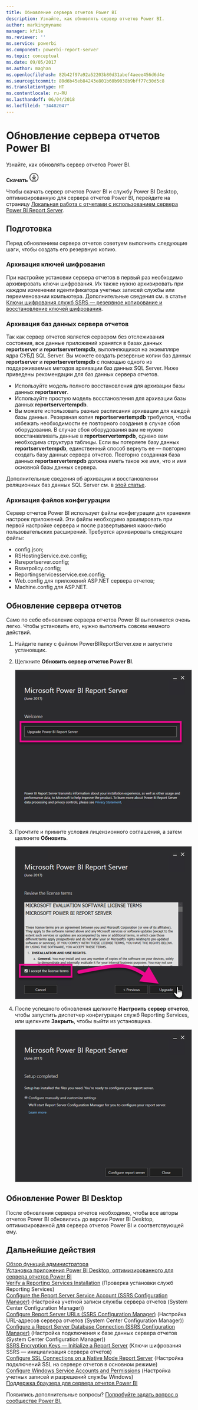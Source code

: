 ```yaml
---
title: Обновление сервера отчетов Power BI
description: Узнайте, как обновлять сервер отчетов Power BI.
author: markingmyname
manager: kfile
ms.reviewer: ''
ms.service: powerbi
ms.component: powerbi-report-server
ms.topic: conceptual
ms.date: 09/05/2017
ms.author: maghan
ms.openlocfilehash: 82b42f97a92a52203b80d31abef4aeee456d6d4e
ms.sourcegitcommit: 80d6b45eb84243e801b60b9038b9bff77c30d5c8
ms.translationtype: HT
ms.contentlocale: ru-RU
ms.lasthandoff: 06/04/2018
ms.locfileid: "34482047"
---
```

# <a name="upgrade-power-bi-report-server"></a>Обновление сервера отчетов Power BI
Узнайте, как обновлять сервер отчетов Power BI.

 **Скачать** ![скачать](media/upgrade/download.png "скачать")

Чтобы скачать сервер отчетов Power BI и службу Power BI Desktop, оптимизированную для сервера отчетов Power BI, перейдите на страницу [Локальная работа с отчетами с использованием сервера Power BI Report Server](https://powerbi.microsoft.com/report-server/).

## <a name="before-you-begin"></a>Подготовка
Перед обновлением сервера отчетов советуем выполнить следующие шаги, чтобы создать его резервную копию.

### <a name="backing-up-the-encryption-keys"></a>Архивация ключей шифрования
При настройке установки сервера отчетов в первый раз необходимо архивировать ключи шифрования. Их также нужно архивировать при каждом изменении идентификатора учетных записей службы или переименовании компьютера. Дополнительные сведения см. в статье [Ключи шифрования служб SSRS — резервное копирование и восстановление ключей шифрования](https://docs.microsoft.com/sql/reporting-services/install-windows/ssrs-encryption-keys-back-up-and-restore-encryption-keys).

### <a name="backing-up-the-report-server-databases"></a>Архивация баз данных сервера отчетов
Так как сервер отчетов является сервером без отслеживания состояния, все данные приложений хранятся в базах данных **reportserver** и **reportservertempdb**, выполняющихся на экземпляре ядра СУБД SQL Server. Вы можете создать резервные копии баз данных **reportserver** и **reportservertempdb** с помощью одного из поддерживаемых методов архивации баз данных SQL Server. Ниже приведены рекомендации для баз данных сервера отчетов.

* Используйте модель полного восстановления для архивации базы данных **reportserver**.
* Используйте простую модель восстановления для архивации базы данных **reportservertempdb**.
* Вы можете использовать разные расписания архивации для каждой базы данных. Резервная копия **reportservertempdb** требуется, чтобы избежать необходимости ее повторного создания в случае сбоя оборудования. В случае сбоя оборудования вам не нужно восстанавливать данные в **reportservertempdb**, однако вам необходима структура таблицы. Если вы потеряете базу данных **reportservertempdb**, единственный способ вернуть ее — повторно создать базу данных сервера отчетов. Повторно созданная база данных **reportservertempdb** должна иметь такое же имя, что и имя основной базы данных сервера.

Дополнительные сведения об архивации и восстановлении реляционных баз данных SQL Server см. в [этой статье](https://docs.microsoft.com/sql/relational-databases/backup-restore/back-up-and-restore-of-sql-server-databases).

### <a name="backing-up-the-configuration-files"></a>Архивация файлов конфигурации
Сервер отчетов Power BI использует файлы конфигурации для хранения настроек приложений. Эти файлы необходимо архивировать при первой настройке сервера и после развертывания каких-либо пользовательских расширений. Требуется архивировать следующие файлы:

* config.json;
* RSHostingService.exe.config;
* Rsreportserver.config;
* Rssvrpolicy.config;
* Reportingservicesservice.exe.config;
* Web.config для приложений ASP.NET сервера отчетов;
* Machine.config для ASP.NET.

## <a name="upgrade-the-report-server"></a>Обновление сервера отчетов
Само по себе обновление сервера отчетов Power BI выполняется очень легко. Чтобы установить его, нужно выполнить совсем немного действий.

1. Найдите папку с файлом PowerBIReportServer.exe и запустите установщик.
2. Щелкните **Обновить сервер отчетов Power BI**.
   
    ![](media/upgrade/reportserver-upgrade1.png "Обновление Сервера отчетов Power BI")
3. Прочтите и примите условия лицензионного соглашения, а затем щелкните **Обновить**.
   
    ![](media/upgrade/reportserver-upgrade-eula.png "Лицензионное соглашение")
4. После успешного обновления щелкните **Настроить сервер отчетов**, чтобы запустить диспетчер конфигурации служб Reporting Services, или щелкните **Закрыть**, чтобы выйти из установщика.
   
    ![](media/upgrade/reportserver-upgrade-configure.png)

## <a name="upgrade-power-bi-desktop"></a>Обновление Power BI Desktop
После обновления сервера отчетов необходимо, чтобы все авторы отчетов Power BI обновились до версии Power BI Desktop, оптимизированной для сервера отчетов Power BI и соответствующей ему.

## <a name="next-steps"></a>Дальнейшие действия
[Обзор функций администратора](admin-handbook-overview.md)  
[Установка приложения Power BI Desktop, оптимизированного для сервера отчетов Power BI](install-powerbi-desktop.md)  
[Verify a Reporting Services Installation](https://docs.microsoft.com/sql/reporting-services/install-windows/verify-a-reporting-services-installation) (Проверка установки служб Reporting Services)  
[Configure the Report Server Service Account (SSRS Configuration Manager)](https://docs.microsoft.com/sql/reporting-services/install-windows/configure-the-report-server-service-account-ssrs-configuration-manager) (Настройка учетной записи службы сервера отчетов (System Center Configuration Manager))  
[Configure Report Server URLs (SSRS Configuration Manager)](https://docs.microsoft.com/sql/reporting-services/install-windows/configure-report-server-urls-ssrs-configuration-manager) (Настройка URL-адресов сервера отчетов (System Center Configuration Manager))  
[Configure a Report Server Database Connection (SSRS Configuration Manager)](https://docs.microsoft.com/sql/reporting-services/install-windows/configure-a-report-server-database-connection-ssrs-configuration-manager) (Настройка подключения к базе данных сервера отчетов (System Center Configuration Manager))  
[SSRS Encryption Keys — Initialize a Report Server](https://docs.microsoft.com/sql/reporting-services/install-windows/ssrs-encryption-keys-initialize-a-report-server) (Ключи шифрования SSRS — инициализация сервера отчетов)  
[Configure SSL Connections on a Native Mode Report Server](https://docs.microsoft.com/sql/reporting-services/security/configure-ssl-connections-on-a-native-mode-report-server) (Настройка подключений SSL на сервере отчетов в основном режиме)  
[Configure Windows Service Accounts and Permissions](https://docs.microsoft.com/sql/database-engine/configure-windows/configure-windows-service-accounts-and-permissions) (Настройка учетных записей и разрешений службы Windows)  
[Поддержка браузера для сервера отчетов Power BI](browser-support.md)

Появились дополнительные вопросы? [Попробуйте задать вопрос в сообществе Power BI.](https://community.powerbi.com/)

